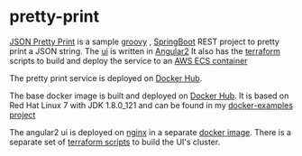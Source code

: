 # pretty-print


[JSON Pretty Print](http://pretty-print-ui-dev-alb-ecs-169084364.us-east-1.elb.amazonaws.com/) is a sample [groovy](http://groovy-lang.org/) , [SpringBoot](https://spring.io/guides/gs/spring-boot/) REST project to pretty print a JSON string. The [ui](https://github.com/chuckhutchinson2/pretty-print/tree/master/pretty-print-ui) is written in [Angular2](https://angular.io/)  It also has the [terraform](https://www.terraform.io/) scripts to build and deploy the service to an [AWS ECS container](https://github.com/chuckhutchinson2/pretty-print/tree/master/aws)

The pretty print service is deployed on [Docker Hub](https://hub.docker.com/r/chuckh/pretty-print/).

The base docker image is built and deployed on [Docker Hub](https://hub.docker.com/r/chuckh/rhel7-jdk/). It is based on Red Hat Linux 7 with JDK 1.8.0_121 and can be found in my [docker-examples project](https://github.com/chuckhutchinson2/docker-examples/tree/master/rhel7-java)

The angular2 ui is deployed on [nginx](https://nginx.org/en/) in a separate [docker image](https://hub.docker.com/r/chuckh/pretty-print-ui/).  There is a separate set of [terraform scripts](https://github.com/chuckhutchinson2/pretty-print/tree/master/aws-ui)  to build the UI's cluster.